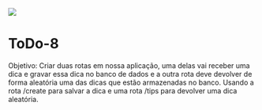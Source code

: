 ![](https://www.resilia.com.br/wp-content/uploads/2021/08/logo.png)
# ToDo-8
Objetivo: Criar duas rotas em nossa aplicação, uma delas vai receber uma dica e gravar essa dica no banco de dados e a outra rota deve devolver de forma aleatória uma das dicas que estão armazenadas no banco. Usando a rota /create para salvar a dica e uma rota /tips para devolver uma dica aleatória.
